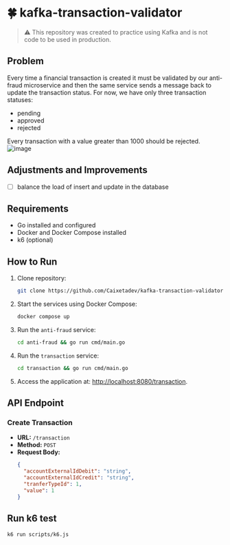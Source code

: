 # 🍀 kafka-transaction-validator
> :warning: This repository was created to practice using Kafka and is not code to be used in production.

## Problem
Every time a financial transaction is created it must be validated by our anti-fraud microservice and then the same service sends a message back to update the transaction status. For now, we have only three transaction statuses:

- pending
- approved
- rejected

Every transaction with a value greater than 1000 should be rejected.
![image](https://github.com/Caixetadev/fraud-check-kafka-integration/assets/87894998/36d9501d-fa50-4dce-a84a-79ab46d20b2b)

## Adjustments and Improvements


- [ ] balance the load of insert and update in the database

## Requirements
- Go installed and configured
- Docker and Docker Compose installed
- k6 (optional)

## How to Run

1. Clone repository:
    ```bash
    git clone https://github.com/Caixetadev/kafka-transaction-validator.git && cd kafka-transaction-validator
    ```

1. Start the services using Docker Compose:

    ```bash
    docker compose up
    ```

2. Run the `anti-fraud` service:

    ```bash
    cd anti-fraud && go run cmd/main.go
    ```

3. Run the `transaction` service:

    ```bash
    cd transaction && go run cmd/main.go
    ```

4. Access the application at: [http://localhost:8080/transaction](http://localhost:8080/transaction).

## API Endpoint

### Create Transaction

- **URL:** `/transaction`
- **Method:** `POST`
- **Request Body:**
  ```json
  {
    "accountExternalIdDebit": "string",
    "accountExternalIdCredit": "string",
    "tranferTypeId": 1,
    "value": 1
  }

## Run k6 test
```bash
k6 run scripts/k6.js
```
